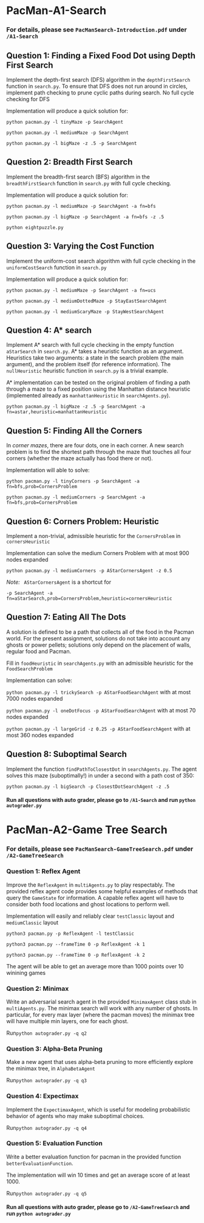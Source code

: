 # PacMan-A1-Search

### For details, please see `PacManSearch-Introduction.pdf` under `/A1-Search`

## Question 1: Finding a Fixed Food Dot using Depth First Search

Implement the depth-first search (DFS) algorithm in the `depthFirstSearch` function in `search.py`. To ensure that DFS does not run around in circles, implement path checking to prune cyclic paths during search. No full cycle checking for DFS



Implementation will produce a quick solution for:

`python pacman.py -l tinyMaze -p SearchAgent`

`python pacman.py -l mediumMaze -p SearchAgent`

`python pacman.py -l bigMaze -z .5 -p SearchAgent`



## Question 2: Breadth First Search

Implement the breadth-first search (BFS) algorithm in the `breadthFirstSearch` function in `search.py` with full cycle checking.



Implementation will produce a quick solution for:

`python pacman.py -l mediumMaze -p SearchAgent -a fn=bfs`

`python pacman.py -l bigMaze -p SearchAgent -a fn=bfs -z .5`

`python eightpuzzle.py`

## Question 3: Varying the Cost Function

Implement the uniform-cost search algorithm with full cycle checking in the `uniformCostSearch` function in `search.py`



Implementation will produce a quick solution for:

`python pacman.py -l mediumMaze -p SearchAgent -a fn=ucs`

`python pacman.py -l mediumDottedMaze -p StayEastSearchAgent`

`python pacman.py -l mediumScaryMaze -p StayWestSearchAgent`

## Question 4: A* search

Implement A* search with full cycle checking in the empty function `aStarSearch` in `search.py`. A* takes a heuristic function as an argument. Heuristics take two arguments: a state in the search problem (the main argument), and the problem itself (for reference information). The `nullHeuristic` heuristic function in `search.py` is a trivial example.



A* implementation can be tested on the original problem of finding a path through a maze to a fixed position using the Manhattan distance heuristic (implemented already as `manhattanHeuristic` in `searchAgents.py`).

`python pacman.py -l bigMaze -z .5 -p SearchAgent -a fn=astar,heuristic=manhattanHeuristic`

## Question 5: Finding All the Corners

In *corner mazes*, there are four dots, one in each corner. A new search problem is to find the shortest path through the maze that touches all four corners (whether the maze actually has food there or not). 



Implementation will able to solve: 

`python pacman.py -l tinyCorners -p SearchAgent -a fn=bfs,prob=CornersProblem`

`python pacman.py -l mediumCorners -p SearchAgent -a fn=bfs,prob=CornersProblem`

## Question 6: Corners Problem: Heuristic

Implement a non-trivial, admissible heuristic for the `CornersProblem` in `cornersHeuristic`



Implementation can solve the medium Corners Problem with at most 900 nodes expanded

```
python pacman.py -l mediumCorners -p AStarCornersAgent -z 0.5
```

*Note:*  ` AStarCornersAgent` is a shortcut for

`-p SearchAgent -a fn=aStarSearch,prob=CornersProblem,heuristic=cornersHeuristic`

## Question 7: Eating All The Dots

A solution is defined to be a path that collects all of the food in the Pacman world. For the present assignment, solutions do not take into account any ghosts or power pellets; solutions only depend on the placement of walls, regular food and Pacman. 

Fill in `foodHeuristic` in `searchAgents.py` with an admissible heuristic for the `FoodSearchProblem`

Implementation can solve:

`python pacman.py -l trickySearch -p AStarFoodSearchAgent` with at most 7000 nodes expanded

`python pacman.py -l oneDotFocus -p AStarFoodSearchAgent` with at most 70 nodes expanded

`python pacman.py -l largeGrid -z 0.25 -p AStarFoodSearchAgent` with at most 360 nodes expanded



## Question 8: Suboptimal Search

Implement the function `findPathToClosestDot` in `searchAgents.py`. The agent solves this maze (suboptimally!) in under a second with a path cost of 350:

`python pacman.py -l bigSearch -p ClosestDotSearchAgent -z .5 `



#### Run all questions with auto grader, please go to `/A1-Search` and run `python autograder.py`

 





# PacMan-A2-Game Tree Search

### For details, please see `PacManSearch-GameTreeSearch.pdf` under `/A2-GameTreeSearch`



### Question 1: Reflex Agent

Improve the `ReflexAgent` in `multiAgents.py` to play respectably. The provided reflex agent code provides some helpful examples of methods that query the `GameState` for information. A capable reflex agent will have to consider both food locations and ghost locations to perform well.



Implementation will easily and reliably clear `testClassic` layout and `mediumClassic` layout

`python3 pacman.py -p ReflexAgent -l testClassic`

`python3 pacman.py --frameTime 0 -p ReflexAgent -k 1`

`python3 pacman.py --frameTime 0 -p ReflexAgent -k 2`



The agent will be able to get an average more than 1000 points over 10 winining games



### Question 2: Minimax

Write an adversarial search agent in the provided `MinimaxAgent` class stub in `multiAgents.py`. The minimax search will work with any number of ghosts. In particular, for every max layer (where the pacman moves) the minimax tree will have multiple min layers, one for each ghost.

Run`python autograder.py -q q2`

### Question 3: Alpha-Beta Pruning

Make a new agent that uses alpha-beta pruning to more efficiently explore the minimax tree, in `AlphaBetaAgent`

Run`python autograder.py -q q3`

### Question 4: Expectimax

Implement the `ExpectimaxAgent`, which is useful for modeling probabilistic behavior of agents who may make suboptimal choices.

Run`python autograder.py -q q4`

### Question 5: Evaluation Function

Write a better evaluation function for pacman in the provided function `betterEvaluationFunction`. 

The implementation will win 10 times and get an average score of at least 1000.

Run`python autograder.py -q q5`



#### Run all questions with auto grader, please go to `/A2-GameTreeSearch` and run `python autograder.py`